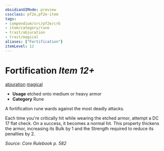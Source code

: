 ```yaml
---
obsidianUIMode: preview
cssclass: pf2e,pf2e-item
tags:
- compendium/src/pf2e/crb
- item/category/rune
- trait/abjuration
- trait/magical
aliases: ["Fortification"]
itemLevel: 12
---
```

# Fortification *Item 12+*  
[abjuration](../../../rules/traits/abjuration.md)  [magical](../../../rules/traits/magical.md)  

- **Usage** etched onto medium or heavy armor
- **Category** Rune

A fortification rune wards against the most deadly attacks.

Each time you're critically hit while wearing the etched armor, attempt a DC 17 flat check. On a success, it becomes a normal hit. This property thickens the armor, increasing its Bulk by 1 and the Strength required to reduce its penalties by 2.

*Source: Core Rulebook p. 582*